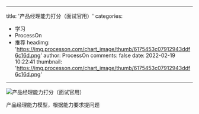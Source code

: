 
---
title: '产品经理能力打分（面试官用）'
categories: 
 - 学习
 - ProcessOn
 - 推荐
headimg: 'https://img.processon.com/chart_image/thumb/6175453c07912943ddf6c16d.png'
author: ProcessOn
comments: false
date: 2022-02-19 10:22:41
thumbnail: 'https://img.processon.com/chart_image/thumb/6175453c07912943ddf6c16d.png'
---

<div>   
<img class="thumb" alt="产品经理能力打分（面试官用）" src="https://img.processon.com/chart_image/thumb/6175453c07912943ddf6c16d.png" referrerpolicy="no-referrer">
<p>产品经理能力模型，根据能力要求提问题</p>  
</div>
            